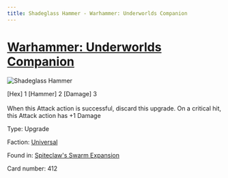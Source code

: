 ```yaml
---
title: Shadeglass Hammer - Warhammer: Underworlds Companion
---
```


# [Warhammer: Underworlds Companion](https://guidokessels.github.io/wh-underworlds)

  

![Shadeglass Hammer](https://warhammerunderworlds.com/wp-content/uploads/sites/6/2018/02/412_ENG.png)

<div class="whu-weapon">[Hex] 1 [Hammer] 2 [Damage] 3</div><br /> When this Attack action is successful, discard this upgrade. On a critical hit, this Attack action has +1 Damage

Type: Upgrade

Faction: [Universal](https://guidokessels.github.io/wh-underworlds/factions/universal)

Found in: [Spiteclaw's Swarm Expansion](https://guidokessels.github.io/wh-underworlds/locations/spiteclaws-swarm-expansion)

Card number: 412
